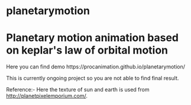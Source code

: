 # planetarymotion
<h1>Planetary motion animation based on keplar's law of orbital motion</h1>
Here you can find demo https://procanimation.github.io/planetarymotion/

This is currently ongoing project so you are not able to find final result.



Reference:- Here the texture of sun and earth is used from http://planetpixelemporium.com/. 
